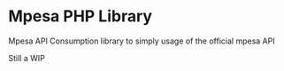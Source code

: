 # Mpesa PHP Library
Mpesa API Consumption library to simply usage of the official mpesa API

Still a WIP
